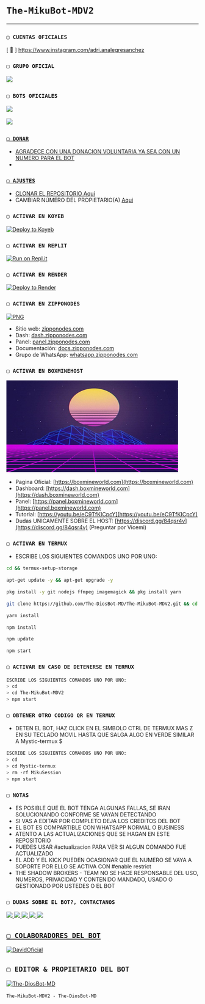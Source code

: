 # `The-MikuBot-MDV2` 
------------------

### `▢ CUENTAS OFICIALES`

[ 🔗 ] https://www.instagram.com/adri.analegresanchez

### `▢ GRUPO OFICIAL`

<a href="https://chat.whatsapp.com/C92isvspFcXCtqv2PqCfHI" target="blank"><img src="https://img.shields.io/badge/GRUPO_OFICIAL-25D366?style=for-the-badge&logo=whatsapp&logoColor=white" /></a>

 ### `▢ BOTS OFICIALES`

<a href="https://api.whatsapp.com/send/?phone=595994825505&text=/estado&type=phone_number&app_absent=0" target="blank"><img src="https://img.shields.io/badge/BOT_OFICIAL_1_(ACTIVO)-25D366?style=for-the-badge&logo=whatsapp&logoColor=white" />

<a href="https://api.whatsapp.com/send/?phone=595982216231&text=/estado&type=phone_number&app_absent=0" target="blank"><img src="https://img.shields.io/badge/BOT_OFICIAL_2_(ACTIVO)-25D366?style=for-the-badge&logo=whatsapp&logoColor=white" />

### `▢ DONAR`
- AGRADECE CON UNA DONACION VOLUNTARIA YA SEA CON UN NUMERO PARA EL BOT
- 
### `▢ AJUSTES`
- CLONAR EL REPOSITORIO [Aqui](https://github.com/The-DiosBot-MD/The-MikuBot-MDV2/fork)
- CAMBIAR NÚMERO DEL PROPIETARIO(A) [Aqui](https://github.com/The-DiosBot-MD/The-MikuBot-MDV2/blob/master/config.js)
  
### `▢ ACTIVAR EN KOYEB`

[![Deploy to Koyeb](https://www.koyeb.com/static/images/deploy/button.svg)](https://app.koyeb.com/deploy?type=git&repository=https://github.com/The-DiosBot-MD/The-MikuBot-MDV2&branch=master&name=mysticbot)
  
### `▢ ACTIVAR EN REPLIT`

[![Run on Repl.it](https://repl.it/badge/github/The-DiosBot-MD/The-MikuBot-MDV2)](https://repl.it/github/The-DiosBot-MD/The-MikuBot-MDV2) 
  
### `▢ ACTIVAR EN RENDER`

[![Deploy to Render](https://render.com/images/deploy-to-render-button.svg)](https://dashboard.render.com/blueprint/new?repo=https%3A%2F%2Fgithub.com%2FThe-DiosBot-MD%2FThe-MikuBot-MD2) 

### `▢ ACTIVAR EN ZIPPONODES`
<a href="https://www.zipponodes.com"><img src="https://cdn.zipponodes.com/zipponodes/logos/logo_zipponodes_transparent2.png" width="350" height="130" alt="PNG"/></a>
- Sitio web: [zipponodes.com](https://www.zipponodes.com)
- Dash: [dash.zipponodes.com](https://dash.zipponodes.com)
- Panel: [panel.zipponodes.com](https://panel.zipponodes.com)
- Documentación: [docs.zipponodes.com](https://docs.zipponodes.com)
- Grupo de WhatsApp: [whatsapp.zipponodes.com](https://whatsapp.zipponodes.com)

### `▢ ACTIVAR EN BOXMINEHOST`
<a href="https://boxmineworld.com"><img src="https://raw.githubusercontent.com/BrunoSobrino/TheMystic-Bot-MD/master/src/Pre%20Bot%20Publi.png" width="450" height="240" alt="JPG"/></a>
- Pagina Oficial: [https://boxmineworld.com](https://boxmineworld.com)
- Dashboard: [https://dash.boxmineworld.com](https://dash.boxmineworld.com)
- Panel: [https://panel.boxmineworld.com](https://panel.boxmineworld.com)
- Tutorial: [https://youtu.be/eC9TfKICpcY](https://youtu.be/eC9TfKICpcY)
- Dudas UNICAMENTE SOBRE EL HOST: [https://discord.gg/84qsr4v](https://discord.gg/84qsr4v) (Preguntar por Vicemi)

### `▢ ACTIVAR EN TERMUX` 
- ESCRIBE LOS SIGUIENTES COMANDOS UNO POR UNO:
```bash
cd && termux-setup-storage
```

```bash
apt-get update -y && apt-get upgrade -y
```

```bash
pkg install -y git nodejs ffmpeg imagemagick && pkg install yarn 
```

```bash
git clone https://github.com/The-DiosBot-MD/The-MikuBot-MDV2.git && cd The-MikuBot-MDV2
```

```bash
yarn install
```

```bash
npm install
```

```bash
npm update
```

```bash
npm start
```

### `▢ ACTIVAR EN CASO DE DETENERSE EN TERMUX`
```bash
ESCRIBE LOS SIGUIENTES COMANDOS UNO POR UNO:
> cd 
> cd The-MikuBot-MDV2
> npm start
```

### `▢ OBTENER OTRO CODIGO QR EN TERMUX`
- DETEN EL BOT, HAZ CLICK EN EL SIMBOLO CTRL DE TERMUX MAS Z EN SU TECLADO MOVIL HASTA QUE SALGA ALGO EN VERDE SIMILAR A Mystic-termux $  
```bash
ESCRIBE LOS SIGUIENTES COMANDOS UNO POR UNO:
> cd 
> cd Mystic-termux
> rm -rf MikuSession
> npm start
```
### `▢ NOTAS`
- ES POSIBLE QUE EL BOT TENGA ALGUNAS FALLAS, SE IRAN SOLUCIONANDO CONFORME SE VAYAN DETECTANDO
- SI VAS A EDITAR POR COMPLETO DEJA LOS CREDITOS DEL BOT 
- EL BOT ES COMPARTIBLE CON WHATSAPP NORMAL O BUSINESS
- ATENTO A LAS ACTUALIZACIONES QUE SE HAGAN EN ESTE REPOSITORIO
- PUEDES USAR #actualizacion PARA VER SI ALGUN COMANDO FUE ACTUALIZADO
- EL ADD Y EL KICK PUEDEN OCASIONAR QUE EL NUMERO SE VAYA A SOPORTE POR ELLO SE ACTIVA CON #enable restrict 
- THE SHADOW BROKERS - TEAM NO SE HACE RESPONSABLE DEL USO, NUMEROS, PRIVACIDAD Y CONTENIDO MANDADO, USADO O GESTIONADO POR USTEDES O EL BOT
 
 ### `▢ DUDAS SOBRE EL BOT?, CONTACTANOS`

<a href="http://wa.me/595994836199" target="blank"><img src="https://img.shields.io/badge/Adrian Oficial-25D366?style=for-the-badge&logo=whatsapp&logoColor=white" />
<a href="http://wa.me/595994825505" target="blank"><img src="https://img.shields.io/badge/Colaborador 1-25D366?style=for-the-badge&logo=whatsapp&logoColor=white" />
<a href="http://wa.me/595986637644" target="blank"><img src="https://img.shields.io/badge/Colaborador 2-25D366?style=for-the-badge&logo=whatsapp&logoColor=white" />
<a href="http://wa.me/595971253989" target="blank"><img src="https://img.shields.io/badge/Colaborador 3-25D366?style=for-the-badge&logo=whatsapp&logoColor=white" />
<a href="http://wa.me/595982216131" target="blank"><img src="https://img.shields.io/badge/Colaborador 4-25D366?style=for-the-badge&logo=whatsapp&logoColor=white" />

## `▢ COLABORADORES DEL BOT` 

<a href="https://github.com/DavidOficial"><img src="https://github.com/DavidOfcial.png" width="100" height="100" alt="DavidOficial"/> </a>

## `▢ EDITOR & PROPIETARIO DEL BOT` 
<a href="https://github.com/The-DiosBot-MD"><img src="https://github.com/The-DiosBot-MD.png" width="250" height="250" alt="The-DiosBot-MD"/></a>
  
`The-MikuBot-MDV2 - The-DiosBot-MD `
